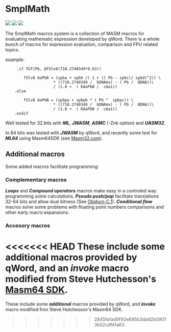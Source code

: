 # SmplMath

[![](https://img.shields.io/badge/Assembler-MASM%206.14-brightgreen.svg?style=flat-square&logo=visual-studio-code&logoColor=white&colorB=5E0000)](http://www.masm32.com/download.htm) 
[![](https://img.shields.io/badge/Assembler-UASM%20v2.52-green.svg?style=flat-square&logo=visual-studio-code&logoColor=white&colorB=1CC887)](http://www.terraspace.co.uk/uasm.html) 
[![](https://img.shields.io/badge/Assembler-JWASM%20v2.15-green.svg?style=flat-square&logo=visual-studio-code&logoColor=white&colorB=C9931E)](https://github.com/Baron-von-Riedesel/JWasm) 

The SmplMath macros system is a collection of MASM macros for evaluating mathematic expression developed by qWord. There is a whole bunch of macros for expression evaluation, comparison and FPU related topics.

example:
```
     .if fGT(Pb, @fSlv8(710.2740349*0.63))
						
        fSlv8 AaPbB = (spba + spbb /( 1 + (( Pb - spbc)/ spbd)^2)) \ 
                     * ((710.2740349 /  bDNAmx) - ( Pb /  BDNA))\
                     / (1.0 +  ( KAaPbB /  cAa1))
    .else
		
        fSlv8 AaPbB = (spbpa + spbpb * ( Pb ^  spbpc)) \ 
                     * ((710.2740349 /  bDNAmx) - ( Pb /  BDNA))\
                     / (1.0 +  ( KAaPbB /  cAa1))
    .endif
```
Well tested for 32 bits with ___ML___, ___JWASM___, ___ASMC___ (-Znk option) and ___UASM32___.

In 64 bits was tested with ___JWASM___ by qWord, and recently some test for ___ML64___ using Masm64SDK (see [Masm32.com](http://masm32.com/board/index.php?board=53.0)).


## Additional macros

Some added macros facilitate programming:

  ### Complementary macros 

___Loops___ and ___Compound operators___ macros make easy in a controled way programming some calculations. ___Pseudo push/pop___ facilitate translations 32-64 bits and allow dual bitness (See [ObjAsm-C.1](https://github.com/ObjAsm/ObjAsm-C.1)). ___Conditional flow___ macros solve some problems with floating point numbers comparisons and other early macro expansions.

  ### Accesory macros 

<<<<<<< HEAD
These include some additional macros provided by qWord, and an ___invoke___ macro modified from Steve Hutchesson's [Masm64 SDK](http://masm32.com/board/index.php?topic=10052.0).
=======
These include some ___additional___ macros provided by qWord, and ___invoke___ macro modified fron Steve Hutchesson's Masm64 SDK.
>>>>>>> 2845fafad9f92e695b3da92b09013b52cdf41a63
